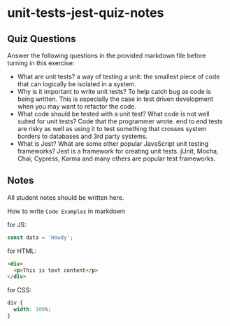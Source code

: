 # unit-tests-jest-quiz-notes

## Quiz Questions

Answer the following questions in the provided markdown file before turning in this exercise:

- What are unit tests?
  a way of testing a unit: the smallest piece of code that can logically be isolated in a system.
- Why is it important to write unit tests?
  To help catch bug as code is being written. This is especially the case in test driven development when you may want to refactor the code.
- What code should be tested with a unit test? What code is not well suited for unit tests?
  Code that the programmer wrote. end to end tests are risky as well as using it to test something that crosses system borders to databases and 3rd party systems.
- What is Jest? What are some other popular JavaScript unit testing frameworks?
  Jest is a framework for creating unit tests. jUnit, Mocha, Chai, Cypress, Karma and many others are popular test frameworks.

## Notes

All student notes should be written here.

How to write `Code Examples` in markdown

for JS:

```js
const data = 'Howdy';
```

for HTML:

```html
<div>
  <p>This is text content</p>
</div>
```

for CSS:

```css
div {
  width: 100%;
}
```
